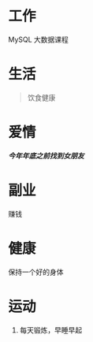 # 工作
MySQL
大数据课程




# 生活
>饮食健康


# 爱情
***今年年底之前找到女朋友***


# 副业
赚钱

# 健康
保持一个好的身体


# 运动
1. 每天锻炼，早睡早起
